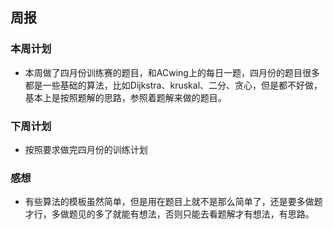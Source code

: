 ## 周报

### 本周计划
- 本周做了四月份训练赛的题目，和ACwing上的每日一题，四月份的题目很多都是一些基础的算法，比如Dijkstra、kruskal、二分、贪心，但是都不好做，基本上是按照题解的思路，参照着题解来做的题目。

### 下周计划
- 按照要求做完四月份的训练计划

### 感想
- 有些算法的模板虽然简单，但是用在题目上就不是那么简单了，还是要多做题才行，多做题见的多了就能有想法，否则只能去看题解才有想法，有思路。
